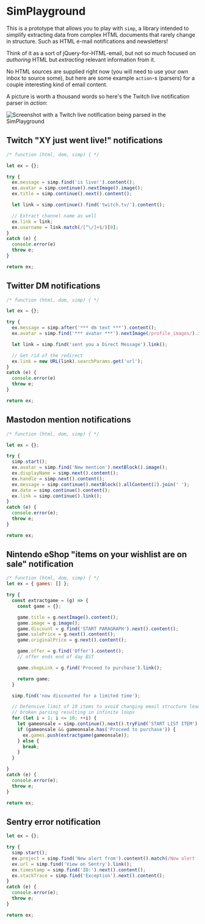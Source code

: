 # SimPlayground

This is a prototype that allows you to play with `simp`, a library intended to simplify extracting data from complex HTML documents that rarely change in structure. Such as HTML e-mail notifications and newsletters!

Think of it as a sort of jQuery-for-HTML-email, but not so much focused on *authoring* HTML but *extracting* relevant information from it.

No HTML sources are supplied right now (you will need to use your own inbox to source some), but here are some example `action`-s (parsers) for a couple interesting kind of email content.

A picture is worth a thousand words so here's the Twitch live notification parser in *action*:

![Screenshot with a Twitch live notification being parsed in the SimPlayground](https://flaki.github.io/simplayground/assets/docs/simplayground-twitch-example.png)

## Twitch "XY just went live!" notifications

```js
/* function (html, dom, simp) { */

let ex = {};

try {
  ex.message = simp.find('is live!').content();
  ex.avatar = simp.continue().nextImage().image();
  ex.title = simp.continue().next().content();

  let link = simp.continue().find('twitch.tv/').content();

  // Extract channel name as well
  ex.link = link;
  ex.username = link.match(/[^\/]+$/)[0];
}
catch (e) {
  console.error(e)
  throw e;
}

return ex;

```

## Twitter DM notifications

```js
/* function (html, dom, simp) { */

let ex = {};

try {
  ex.message = simp.after('*** dm text ***').content();
  ex.avatar = simp.find('*** avatar ***').nextImage(/profile_images/).image();

  let link = simp.find('sent you a Direct Message').link();

  // Get rid of the redirect
  ex.link = new URL(link).searchParams.get('url');
}
catch (e) {
  console.error(e)
  throw e;
}

return ex;

```

## Mastodon mention notifications

```js
/* function (html, dom, simp) { */

let ex = {};

try {
  simp.start();
  ex.avatar = simp.find('New mention').nextBlock().image();
  ex.displayName = simp.next().content();
  ex.handle = simp.next().content();
  ex.message = simp.continue().nextBlock().allContent(2).join(' ');
  ex.date = simp.continue().content();
  ex.link = simp.continue().link();
}
catch (e) {
  console.error(e);
  throw e;
}

return ex;

```

## Nintendo eShop "items on your wishlist are on sale" notification

```js
/* function (html, dom, simp) { */
let ex = { games: [] };

try {
  const extractgame = (g) => {
    const game = {};

    game.title = g.nextImage().content();
    game.image = g.image();
    game.discount = g.find('START PARAGRAPH').next().content();
    game.salePrice = g.next().content();
    game.originalPrice = g.next().content();

    game.offer = g.find('Offer').content();
    // offer ends end of day BST

    game.shopLink = g.find('Proceed to purchase').link();

    return game;
  }

  simp.find('now discounted for a limited time');

  // Defensive limit of 10 items to avoid changing email structure leading to
  // broken parsing resulting in infinite loops
  for (let i = 1; i <= 10; ++i) {
    let gameonsale = simp.continue().next().tryFind('START LIST ITEM');
    if (gameonsale && gameonsale.has('Proceed to purchase')) {
      ex.games.push(extractgame(gameonsale));
    } else {
      break;
    }
  }

}
catch (e) {
  console.error(e);
  throw e;
}

return ex;
```

## Sentry error notification

```js
let ex = {};

try {
  simp.start();
  ex.project = simp.find('New alert from').content().match(/New alert from (.*)/)[1];
  ex.url = simp.find('View on Sentry').link();
  ex.timestamp = simp.find('ID:').next().content();
  ex.stackTrace = simp.find('Exception').next().content();
}
catch (e) {
  console.error(e);
  throw e;
}

return ex;
```
